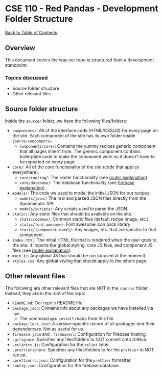 # CSE 110 - Red Pandas - Development Folder Structure

[Back to Table of Contents](README.md)

## Overview
This document covers the way our repo is structured from a development standpoint.

### Topics discussed
* Source folder structure
* Other relevant files

## Source folder structure
Inside the `source/` folder, we have the following files/folders:
* `components/`: All of the interface code (HTML/CSS/JS) for every page on the site. Each component of the site has its own folder inside `source/components/`.
  * `components/core/`: Contains the yummy recipes generic component that all pages inherit from. The generic component contains boilerplate code to make the component work so it doesn't have to be repeated on every page.
* `core/`: All of the core functionality of the site (code that applies everywhere).
  * `core/routing/`: The router functionality (see [router explanation](./router-explanation.md)).
  * `core/database/`: The database functionality (see [firebase explanation](./firebase-explanation.md)).
* `models/`: The code we used to model the initial JSON for our recipes.
  * `models/json/`: The raw and parsed JSON files directly from the Spoonacular API.
  * `models/scripts/`: Any scripts used to parse the JSON.
* `static/`: Any static files that should be available on the site.
  * `static/common/`: Common static files (default recipe image, etc.)
  * `static/font-awesome/`: Font awesome icon pack library
  * `static/[component-name]/`: Any images, etc. that are specific to that component.
* `index.html`: The initial HTML file that is rendered when the user goes to the site. It imports the global styling, core JS files, and component JS files (see [router explanation](./router-explanation.md)).
* `main.js`: Any global JS that should be run (unused at the moment).
* `styles.css`: Any global styling that should apply to the whole page.

## Other relevant files
The following are other relevant files that are NOT in the `source/` folder. Instead, they are in the root of the repo:
* `README.md`: Our repo's README file.
* `package.json`: Contains info about any packages we have installed via `npm`.
  * The command `npm install` reads from this file.
* `package-lock.json`: A version-specific record of all packages _and their dependencies_. Not as useful for us.
* `firebase.json` and `.firebaserc`: Configuration for firebase hosting.
* `.gitignore`: Specifies any files/folders to NOT commit onto GitHub.
* `.eslintrc.js`: Configuration for the `eslint` linter.
* `.prettierignore`: Specifies any files/folders to for the `prettier` to NOT run on.
* `.prettierrc.json`: Configuration for the `prettier` formatter.
* `config.json`: Configuration for the firebase database.
